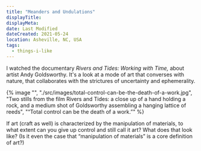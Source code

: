 ```yaml
---
title: "Meanders and Undulations"
displayTitle:
displayMeta:
date: Last Modified
dateCreated: 2021-05-24
location: Asheville, NC, USA
tags:
  - things-i-like
---
```

I watched the documentary *Rivers and Tides: Working with Time,* about artist Andy Goldsworthy. It's a look at a mode of art that converses with nature, that collaborates with the strictures of uncertainty and ephemerality.

{% image "", "./src/images/total-control-can-be-the-death-of-a-work.jpg", "Two stills from the film Rivers and Tides: a close up of a hand holding a rock, and a medium shot of Goldsworthy assembling a hanging lattice of reeds", "“Total control can be the death of a work.”" %}

If art (craft as well) is characterized by the manipulation of materials, to what extent can you give up control and still call it art? What does that look like? (Is it even the case that “manipulation of materials” is a core definition of art?)
